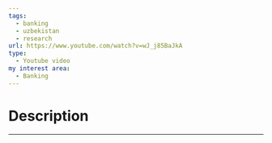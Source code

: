 ```yaml
---
tags:
  - banking
  - uzbekistan
  - research
url: https://www.youtube.com/watch?v=wJ_j85BaJkA
type:
  - Youtube video
my interest area:
  - Banking
---
```

# Description
---

